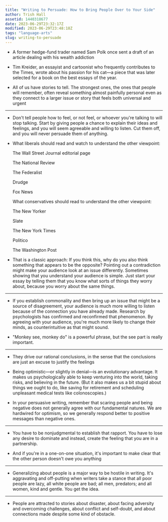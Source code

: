 ```yaml
---
title: "Writing to Persuade: How to Bring People Over to Your Side"
author: Trish Hall
assetid: 1440318677
date: 2023-06-29T23:32:17Z
modified: 2023-06-29T23:48:18Z
tags: "language-arts"
slug: writing-to-persuade
---
```


*  A former hedge-fund trader named Sam Polk once sent a draft of an article dealing with his wealth addiction

*  Tim Kreider, an essayist and cartoonist who frequently contributes to the Times, wrote about his passion for his cat—a piece that was later selected for a book on the best essays of the year.

*  All of us have stories to tell. The strongest ones, the ones that people will remember, often reveal something almost painfully personal even as they connect to a larger issue or story that feels both universal and urgent

---

*  Don't tell people how to feel, or not feel, or whoever you're talking to will stop talking. Start by giving people a chance to explain their ideas and feelings, and you will seem agreeable and willing to listen. Cut them off, and you will never persuade them of anything.

*  What liberals should read and watch to understand the other viewpoint:
   
   The Wall Street Journal editorial page
   
   The National Review
   
   The Federalist 
   
   Drudge
   
   Fox News 
   
   What conservatives should read to understand the other viewpoint:
   
   The New Yorker
   
   Slate
   
   The New York Times
   
   Politico
   
   The Washington Post

*  That is a classic approach: If you think this, why do you also think something that appears to be the opposite? Pointing out a contradiction might make your audience look at an issue differently. Sometimes showing that you understand your audience is simple. Just start your essay by telling them that you know what sorts of things they worry about, because you worry about the same things.

---

*  If you establish commonality and then bring up an issue that might be a source of disagreement, your audience is much more willing to listen because of the connection you have already made. Research by psychologists has confirmed and reconfirmed that phenomenon. By agreeing with your audience, you're much more likely to change their minds, as counterintuitive as that might sound.

*  "Monkey see, monkey do" is a powerful phrase, but the see part is really important.

---

*  They drive our rational conclusions, in the sense that the conclusions are just an excuse to justify the feelings

*  Being optimistic—or slightly in denial—is an evolutionary advantage. It makes us psychologically able to keep venturing into the world, taking risks, and believing in the future. (But it also makes us a bit stupid about things we ought to do, like saving for retirement and scheduling unpleasant medical tests like colonoscopies.)

*  In your persuasive writing, remember that scaring people and being negative does not generally agree with our fundamental natures. We are hardwired for optimism, so we generally respond better to positive messages than negative ones.

---

*  You have to be nonjudgmental to establish that rapport. You have to lose any desire to dominate and instead, create the feeling that you are in a partnership.

*  And if you're in a one-on-one situation, it's important to make clear that the other person doesn't owe you anything

---

*  Generalizing about people is a major way to be hostile in writing. It's aggravating and off-putting when writers take a stance that all poor people are lazy, all white people are bad; all men, predators; and all women, kind and gentle. You get the idea.

---

*  People are attracted to stories about disaster, about facing adversity and overcoming challenges, about conflict and self-doubt, and about connections made despite some kind of obstacle.

